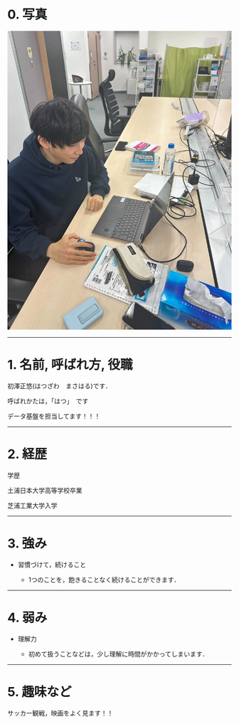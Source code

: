 # 0. 写真

![alt text](../images/image4.png)

***

# 1. 名前, 呼ばれ方, 役職

初澤正悠(はつざわ　まさはる)です．

呼ばれかたは，「はつ」　です

データ基盤を担当してます！！！

***

# 2. 経歴

学歴


土浦日本大学高等学校卒業

芝浦工業大学入学

***

# 3. 強み

- 習慣づけて，続けること

    - 1つのことを，飽きることなく続けることができます．

***

# 4. 弱み

- 理解力

    - 初めて扱うことなどは，少し理解に時間がかかってしまいます．

***

# 5. 趣味など

サッカー観戦，映画をよく見ます！！